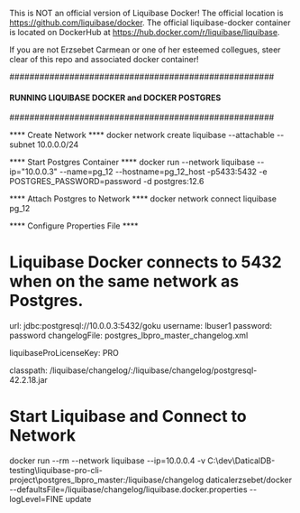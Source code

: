 This is NOT an official version of Liquibase Docker! The official location is https://github.com/liquibase/docker. The official liquibase-docker container is located on DockerHub at https://hub.docker.com/r/liquibase/liquibase.

If you are not Erzsebet Carmean or one of her esteemed collegues, steer clear of this repo and associated docker container! 

#####################################################
#### RUNNING LIQUIBASE DOCKER and DOCKER POSTGRES ###
#####################################################

**** Create Network ****
docker network create liquibase --attachable --subnet 10.0.0.0/24

**** Start Postgres Container ****
docker run --network liquibase --ip="10.0.0.3" --name=pg_12 --hostname=pg_12_host -p5433:5432 -e POSTGRES_PASSWORD=password -d postgres:12.6 

**** Attach Postgres to Network ****
docker network connect liquibase pg_12

**** Configure Properties File ****
# Liquibase Docker connects to 5432 when on the same network as Postgres.
url: jdbc:postgresql://10.0.0.3:5432/goku
username: lbuser1
password: password
changelogFile: postgres_lbpro_master_changelog.xml

liquibaseProLicenseKey: PRO

classpath: /liquibase/changelog/:/liquibase/changelog/postgresql-42.2.18.jar

# Start Liquibase and Connect to Network #
docker run --rm --network liquibase --ip=10.0.0.4 -v C:\dev\DaticalDB-testing\liquibase-pro-cli-project\postgres_lbpro_master:/liquibase/changelog daticalerzsebet/docker --defaultsFile=/liquibase/changelog/liquibase.docker.properties --logLevel=FINE update

